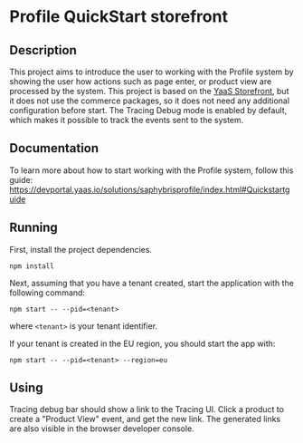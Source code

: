 # Profile QuickStart storefront
## Description
This project aims to introduce the user to working with the Profile system by showing the user how actions such as page enter, or product view are processed by the system. This project is based on the [YaaS Storefront](https://github.com/SAP/yaas-storefront), but it does not use the commerce packages, so it does not need any additional configuration before start. The Tracing Debug mode is enabled by default, which makes it possible to track the events sent to the system. 
## Documentation
To learn more about how to start working with the Profile system, follow this guide: https://devportal.yaas.io/solutions/saphybrisprofile/index.html#Quickstartguide
## Running
First, install the project dependencies.
```
npm install
```
Next, assuming that you have a tenant created, start the application with the following command:
```
npm start -- --pid=<tenant>
```
where `<tenant>` is your tenant identifier.


If your tenant is created in the EU region, you should start the app with:
```
npm start -- --pid=<tenant> --region=eu 
 ```

## Using
Tracing debug bar should show a link to the Tracing UI. Click a product to create a "Product View" event, and get the new link. The generated links are also visible in the browser developer console.
